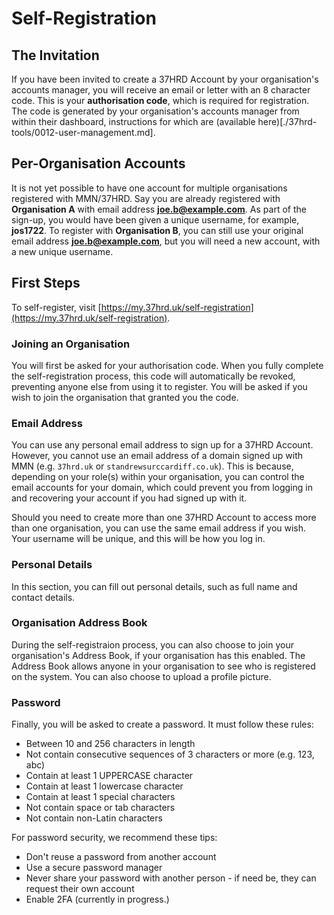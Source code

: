 # Self-Registration

## The Invitation
If you have been invited to create a 37HRD Account by your organisation's accounts manager, you will receive an email or letter with an 8 character code. This is your **authorisation code**, which is required for registration. The code is generated by your organisation's accounts manager from within their dashboard, instructions for which are (available here)[./37hrd-tools/0012-user-management.md].

## Per-Organisation Accounts
It is not yet possible to have one account for multiple organisations registered with MMN/37HRD. Say you are already registered with **Organisation A** with email address **joe.b@example.com**. As part of the sign-up, you would have been given a unique username, for example, **jos1722**. To register with **Organisation B**, you can still use your original email address **joe.b@example.com**, but you will need a new account, with a new unique username.

## First Steps
To self-register, visit [https://my.37hrd.uk/self-registration](https://my.37hrd.uk/self-registration).

### Joining an Organisation
You will first be asked for your authorisation code. When you fully complete the self-registration process, this code will automatically be revoked, preventing anyone else from using it to register. You will be asked if you wish to join the organisation that granted you the code.

### Email Address
You can use any personal email address to sign up for a 37HRD Account. However, you cannot use an email address of a domain signed up with MMN (e.g. `37hrd.uk` or `standrewsurccardiff.co.uk`). This is because, depending on your role(s) within your organisation, you can control the email accounts for your domain, which could prevent you from logging in and recovering your account if you had signed up with it.

Should you need to create more than one 37HRD Account to access more than one organisation, you can use the same email address if you wish. Your username will be unique, and this will be how you log in.

### Personal Details
In this section, you can fill out personal details, such as full name and contact details.

### Organisation Address Book
During the self-registraion process, you can also choose to join your organisation's Address Book, if your organisation has this enabled. The Address Book allows anyone in your organisation to see who is registered on the system. You can also choose to upload a profile picture.

### Password
Finally, you will be asked to create a password. It must follow these rules:

* Between 10 and 256 characters in length
* Not contain consecutive sequences of 3 characters or more (e.g. 123, abc)
* Contain at least 1 UPPERCASE character
* Contain at least 1 lowercase character
* Contain at least 1 special characters
* Not contain space or tab characters
* Not contain non-Latin characters

For password security, we recommend these tips:

* Don't reuse a password from another account
* Use a secure password manager
* Never share your password with another person - if need be, they can request their own account
* Enable 2FA (currently in progress.)
